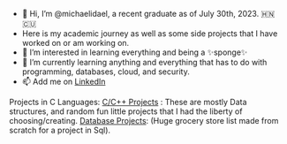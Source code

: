 - 👋 Hi, I’m @michaelidael, a recent graduate as of July 30th, 2023. 🇭🇳 🇨🇺
- Here is my academic journey as well as some side projects that I have worked on or am working on. 
- 👀 I’m interested in learning everything and being a ✨sponge✨ 
- 🌱 I’m currently learning anything and everything that has to do with programming, databases, cloud, and security. 
- 📫 Add me on [LinkedIn](https://www.linkedin.com/in/michaelisoto/)

Projects in C Languages:
[C/C++ Projects](https://github.com/michaelidael/C-Projects) : These are mostly Data structures, and random fun little projects that I had the liberty of choosing/creating. 
[Database Projects](https://github.com/michaelidael/GroceryStoreDatabase/): (Huge grocery store list made from scratch for a project in Sql). 

<!---
michaelidael/michaelidael is a ✨ special ✨ repository because its `README.md` (this file) appears on your GitHub profile.
You can click the Preview link to take a look at your changes.
--->
